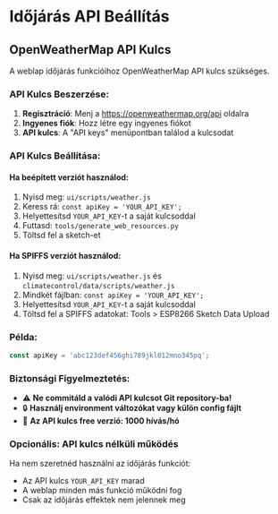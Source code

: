 # Időjárás API Beállítás

## OpenWeatherMap API Kulcs

A weblap időjárás funkcióihoz OpenWeatherMap API kulcs szükséges.

### API Kulcs Beszerzése:

1. **Regisztráció**: Menj a https://openweathermap.org/api oldalra
2. **Ingyenes fiók**: Hozz létre egy ingyenes fiókot
3. **API kulcs**: A "API keys" menüpontban találod a kulcsodat

### API Kulcs Beállítása:

#### Ha beépített verziót használod:
1. Nyisd meg: `ui/scripts/weather.js`
2. Keress rá: `const apiKey = 'YOUR_API_KEY';`
3. Helyettesítsd `YOUR_API_KEY`-t a saját kulcsoddal
4. Futtasd: `tools/generate_web_resources.py`
5. Töltsd fel a sketch-et

#### Ha SPIFFS verziót használod:
1. Nyisd meg: `ui/scripts/weather.js` és `climatecontrol/data/scripts/weather.js`
2. Mindkét fájlban: `const apiKey = 'YOUR_API_KEY';`
3. Helyettesítsd `YOUR_API_KEY`-t a saját kulcsoddal
4. Töltsd fel a SPIFFS adatokat: Tools > ESP8266 Sketch Data Upload

### Példa:
```javascript
const apiKey = 'abc123def456ghi789jkl012mno345pq';
```

### Biztonsági Figyelmeztetés:
- ⚠️ **Ne commitáld a valódi API kulcsot Git repository-ba!**
- 🔒 **Használj environment változókat vagy külön config fájlt**
- 📝 **Az API kulcs free verzió: 1000 hívás/hó**

### Opcionális: API kulcs nélküli működés
Ha nem szeretnéd használni az időjárás funkciót:
- Az API kulcs `YOUR_API_KEY` marad
- A weblap minden más funkció működni fog
- Csak az időjárás effektek nem jelennek meg
